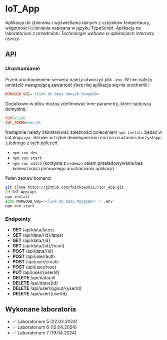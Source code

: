 # IoT_App
Aplikacja do zbierania i wyświetlania danych z czujników tempertaury, wilgotności i ciśnienia napisana w języku TypeScript.
Aplikacja na laboratorium z przedmiotu *Technologie webowe w aplikacjach internetu rzeczy*.

## API
### Uruchamianie
Przed uruchomieniem serwera należy utworzyć plik `.env`. W nim należy umieścić następującą zawartość (bez niej aplikacja się nie uruchomi):
```ini
MONGODB_URI='<link do bazy danych MongoDB>'
```
Dodatkowo w pliku można zdefiniować inne parametry, które nadpiszą domyślne:
```ini
PORT=3100
JWT_TOKEN=secret
```
Następnie należy zainstalować zależności poleceniem `npm install` będać w katalogu `api`. Serwer w trybie deweloperskim można uruchomić korzystając z jednego z tych poleceń:

* `npm run dev`
* `npm run start`
* `npm run watch` (korzysta z `nodemon` celem przeładowywania bez konieczności ponownego uruchamiania aplikacji)

Pełen zestaw komend:
```bash
git clone https://github.com/fwitkowski17/IoT_App.git
cd IoT_App/api
npm install
echo MONGODB_URI='<link do bazy MongoDB>' > .env
npm run start
```

### Endpointy
* **GET** /api/data/latest
* **GET** /api/data/{id}/latest
* **GET** /api/data/{id}
* **GET** /api/data/{id}/{num}
* **POST** /api/data/{id}
* **POST** /api/user/auth
* **POST** /api/user/create
* **POST** /api/user/reset
* **PUT** /api/user/{userId}
* **DELETE** /api/data/all
* **DELETE** /api/data/{id}
* **DELETE** /api/user/logout/{userId} 
* **DELETE** /api/user/{userId}

## Wykonane laboratoria
* :white_check_mark: Laboratorium 5 (22.03.2024)
* :white_check_mark: Laboratorium 6 (12.04.2024)
* :white_check_mark: Laboratorium 7 (19.04.2024)